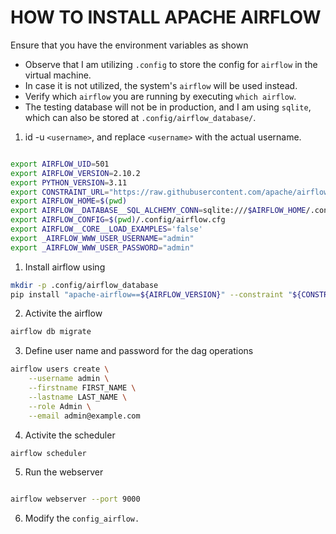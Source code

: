 # HOW TO INSTALL APACHE AIRFLOW

Ensure that you have the environment variables as shown

- Observe that I am utilizing `.config` to store the config for `airflow` in the virtual machine.
- In case it is not utilized, the system's `airflow` will be used instead.
- Verify which `airflow` you are running by executing `which airflow`.
- The testing database will not be in production, and I am using `sqlite`, which can also be stored at `.config/airflow_database/`.

1. id -u `<username>`, and replace `<username>` with the actual username.

```sh

export AIRFLOW_UID=501
export AIRFLOW_VERSION=2.10.2
export PYTHON_VERSION=3.11
export CONSTRAINT_URL="https://raw.githubusercontent.com/apache/airflow/constraints-${AIRFLOW_VERSION}/constraints-${PYTHON_VERSION}.txt"
export AIRFLOW_HOME=$(pwd)
export AIRFLOW__DATABASE__SQL_ALCHEMY_CONN=sqlite:///$AIRFLOW_HOME/.config/airflow_database/airflow.db
export AIRFLOW_CONFIG=$(pwd)/.config/airflow.cfg
export AIRFLOW__CORE__LOAD_EXAMPLES='false'
export _AIRFLOW_WWW_USER_USERNAME="admin"
export _AIRFLOW_WWW_USER_PASSWORD="admin"

```

1. Install airflow using

```sh
mkdir -p .config/airflow_database
pip install "apache-airflow==${AIRFLOW_VERSION}" --constraint "${CONSTRAINT_URL}"
```

2. Activite the airflow

```sh
airflow db migrate

```

3. Define user name and password for the dag operations

```sh
airflow users create \
    --username admin \
    --firstname FIRST_NAME \
    --lastname LAST_NAME \
    --role Admin \
    --email admin@example.com
```

4. Activite the scheduler

```sh
airflow scheduler
```

5. Run the webserver

```sh

airflow webserver --port 9000
```

6. Modify the `config_airflow.`
